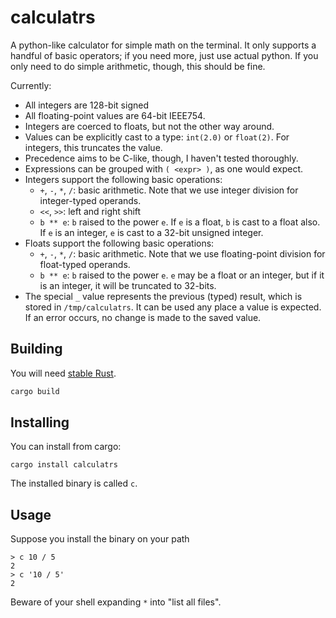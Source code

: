 # calculatrs

A python-like calculator for simple math on the terminal. It only supports a
handful of basic operators; if you need more, just use actual python. If you
only need to do simple arithmetic, though, this should be fine.

Currently:
- All integers are 128-bit signed
- All floating-point values are 64-bit IEEE754.
- Integers are coerced to floats, but not the other way around.
- Values can be explicitly cast to a type: `int(2.0)` or `float(2)`. For
  integers, this truncates the value.
- Precedence aims to be C-like, though, I haven't tested thoroughly.
- Expressions can be grouped with `( <expr> )`, as one would expect.
- Integers support the following basic operations:
    - `+`, `-`, `*`, `/`: basic arithmetic. Note that we use integer division
      for integer-typed operands.
    - `<<`, `>>`: left and right shift
    - `b ** e`: `b` raised to the power `e`. If `e` is a float, `b` is cast to
      a float also. If `e` is an integer, `e` is cast to a 32-bit unsigned
      integer.
- Floats support the following basic operations:
    - `+`, `-`, `*`, `/`: basic arithmetic. Note that we use floating-point
      division for float-typed operands.
    - `b ** e`: `b` raised to the power `e`. `e` may be a float or an integer,
      but if it is an integer, it will be truncated to 32-bits.
- The special `_` value represents the previous (typed) result, which is stored
  in `/tmp/calculatrs`. It can be used any place a value is expected. If an
  error occurs, no change is made to the saved value.

## Building

You will need [stable Rust](https://rustup.rs).

```sh
cargo build
```

## Installing

You can install from cargo:

```
cargo install calculatrs
```

The installed binary is called `c`.

## Usage

Suppose you install the binary on your path

```console
> c 10 / 5
2
> c '10 / 5'
2
```

Beware of your shell expanding `*` into "list all files".
